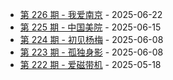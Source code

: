 * [第 226 期 - 我爱南京](https://weekly.tw93.fun/posts/226-我爱南京) - 2025-06-22
* [第 225 期 - 中国美院](https://weekly.tw93.fun/posts/225-中国美院) - 2025-06-15
* [第 224 期 - 初见杨梅](https://weekly.tw93.fun/posts/224-初见杨梅) - 2025-06-08
* [第 223 期 - 孤独身影](https://weekly.tw93.fun/posts/223-孤独身影) - 2025-06-08
* [第 222 期 - 爱磁带机](https://weekly.tw93.fun/posts/222-爱磁带机) - 2025-05-18
